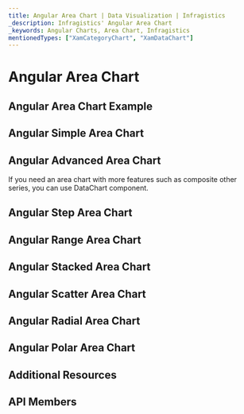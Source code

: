 ```yaml
---
title: Angular Area Chart | Data Visualization | Infragistics
_description: Infragistics' Angular Area Chart
_keywords: Angular Charts, Area Chart, Infragistics
mentionedTypes: ["XamCategoryChart", "XamDataChart"]
---
```


# Angular Area Chart

<!-- TODO add introduction with info about using category-chart with the chartType property set to area -->

## Angular Area Chart Example

<!-- TODO use this iframe which will point to a new sample:
<iframe src='{environment:dvDemosBaseUrl}/charts/category-chart-type-area' width="100%" height="100%" seamless frameBorder="0" onload="onXPlatSampleIframeContentLoaded(this);" alt="Angular Area Chart Example"></iframe> -->

## Angular Simple Area Chart

<!-- TODO show code for CategoryChart with
- the dataSource set to multiple data sources
- the chartType property set to Area
- the brushes and markerOutlines properties set to same value, e.g. "red, green, blue"
- the markerBrushes property set for "White"
- the markerTypes property set for "Circle"
-->

## Angular Advanced Area Chart

If you need an area chart with more features such as composite other series, you can use DataChart component.

<!-- TODO copy and combine content (code snippets, iframes, description) from these topics:
	data-chart-type-category-area-series.md
	data-chart-type-category-spline-area-series.md
-->

## Angular Step Area Chart

<!-- TODO copy and combine content (code snippets, iframes, description) from these topics:
    data-chart-type-category-step-area-series.md
-->

## Angular Range Area Chart

<!-- TODO copy and combine content (code snippets, iframes, description) from these topics:
	data-chart-type-range-area-series.md
-->

## Angular Stacked Area Chart

<!-- TODO copy and combine content (code snippets, iframes, description) from these topics:
	data-chart-type-stacked-100-area-series.md
	data-chart-type-stacked-100-spline-area-series.md
	data-chart-type-stacked-area-series.md
	data-chart-type-stacked-spline-area-series.md
-->

## Angular Scatter Area Chart

<!-- TODO copy and combine content (code snippets, iframes, description) from these topics:
	data-chart-type-scatter-area-series.md
-->

## Angular Radial Area Chart

<!-- TODO copy and combine content (code snippets, iframes, description) from these topics:
	data-chart-type-radial-area-series.md
-->

## Angular Polar Area Chart

<!-- TODO copy and combine content (code snippets, iframes, description) from these topics:
	data-chart-type-polar-area-series.md
	data-chart-type-polar-spline-area-series.md
-->

## Additional Resources

<!-- TODO list topic links related to this topic -->

## API Members

<!-- TODO list API links used in this topic -->
